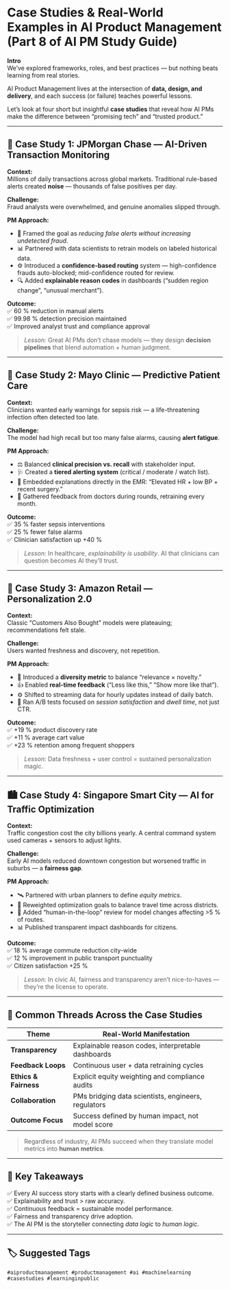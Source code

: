 # Case Studies & Real-World Examples in AI Product Management (Part 8 of AI PM Study Guide)

**Intro**  
We’ve explored frameworks, roles, and best practices — but nothing beats learning from real stories.  

AI Product Management lives at the intersection of **data, design, and delivery**, and each success (or failure) teaches powerful lessons.  

Let’s look at four short but insightful **case studies** that reveal how AI PMs make the difference between “promising tech” and “trusted product.”  

---

## 🏦 Case Study 1: JPMorgan Chase — AI-Driven Transaction Monitoring  

**Context:**  
Millions of daily transactions across global markets. Traditional rule-based alerts created **noise** — thousands of false positives per day.  

**Challenge:**  
Fraud analysts were overwhelmed, and genuine anomalies slipped through.  

**PM Approach:**  
- 🧠 Framed the goal as *reducing false alerts without increasing undetected fraud*.  
- 📊 Partnered with data scientists to retrain models on labeled historical data.  
- ⚙️ Introduced a **confidence-based routing** system — high-confidence frauds auto-blocked; mid-confidence routed for review.  
- 🔍 Added **explainable reason codes** in dashboards (“sudden region change”, “unusual merchant”).  

**Outcome:**  
✅ 60 % reduction in manual alerts  
✅ 99.98 % detection precision maintained  
✅ Improved analyst trust and compliance approval  

> *Lesson:* Great AI PMs don’t chase models — they design **decision pipelines** that blend automation + human judgment.

---

## 🏥 Case Study 2: Mayo Clinic — Predictive Patient Care  

**Context:**  
Clinicians wanted early warnings for sepsis risk — a life-threatening infection often detected too late.  

**Challenge:**  
The model had high recall but too many false alarms, causing **alert fatigue**.  

**PM Approach:**  
- ⚖️ Balanced **clinical precision vs. recall** with stakeholder input.  
- 🩺 Created a **tiered alerting system** (critical / moderate / watch list).  
- 🧭 Embedded explanations directly in the EMR: “Elevated HR + low BP + recent surgery.”  
- 💬 Gathered feedback from doctors during rounds, retraining every month.  

**Outcome:**  
✅ 35 % faster sepsis interventions  
✅ 25 % fewer false alarms  
✅ Clinician satisfaction up +40 %  

> *Lesson:* In healthcare, *explainability is usability*. AI that clinicians can question becomes AI they’ll trust.

---

## 🛒 Case Study 3: Amazon Retail — Personalization 2.0  

**Context:**  
Classic “Customers Also Bought” models were plateauing; recommendations felt stale.  

**Challenge:**  
Users wanted freshness and discovery, not repetition.  

**PM Approach:**  
- 🔁 Introduced a **diversity metric** to balance “relevance × novelty.”  
- 👍 Enabled **real-time feedback** (“Less like this,” “Show more like that”).  
- ⚙️ Shifted to streaming data for hourly updates instead of daily batch.  
- 👥 Ran A/B tests focused on *session satisfaction* and *dwell time*, not just CTR.  

**Outcome:**  
✅ +19 % product discovery rate  
✅ +11 % average cart value  
✅ +23 % retention among frequent shoppers  

> *Lesson:* Data freshness + user control = sustained personalization magic.

---

## 🏙️ Case Study 4: Singapore Smart City — AI for Traffic Optimization  

**Context:**  
Traffic congestion cost the city billions yearly. A central command system used cameras + sensors to adjust lights.  

**Challenge:**  
Early AI models reduced downtown congestion but worsened traffic in suburbs — a **fairness gap**.  

**PM Approach:**  
- 🛰️ Partnered with urban planners to define *equity metrics*.  
- 🧩 Reweighted optimization goals to balance travel time across districts.  
- 📡 Added “human-in-the-loop” review for model changes affecting >5 % of routes.  
- 📊 Published transparent impact dashboards for citizens.  

**Outcome:**  
✅ 18 % average commute reduction city-wide  
✅ 12 % improvement in public transport punctuality  
✅ Citizen satisfaction +25 %  

> *Lesson:* In civic AI, fairness and transparency aren’t nice-to-haves — they’re the license to operate.

---

## 🧭 Common Threads Across the Case Studies  

| **Theme** | **Real-World Manifestation** |
|------------|-------------------------------|
| **Transparency** | Explainable reason codes, interpretable dashboards |
| **Feedback Loops** | Continuous user + data retraining cycles |
| **Ethics & Fairness** | Explicit equity weighting and compliance audits |
| **Collaboration** | PMs bridging data scientists, engineers, regulators |
| **Outcome Focus** | Success defined by human impact, not model score |

> Regardless of industry, AI PMs succeed when they translate model metrics into **human metrics**.

---

## 📌 Key Takeaways  

✅ Every AI success story starts with a clearly defined business outcome.  
✅ Explainability and trust > raw accuracy.  
✅ Continuous feedback = sustainable model performance.  
✅ Fairness and transparency drive adoption.  
✅ The AI PM is the storyteller connecting *data logic* to *human logic*.

---

## 🏷️ Suggested Tags  
`#aiproductmanagement #productmanagement #ai #machinelearning #casestudies #learninginpublic`

